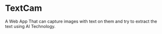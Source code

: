 # TextCam
A Web App That can capture images with text on them and try to extract the text using AI Technology.